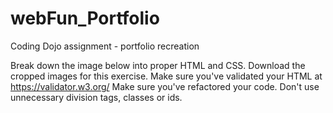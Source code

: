 # webFun_Portfolio
Coding Dojo assignment - portfolio recreation


Break down the image below into proper HTML and CSS.
Download the cropped images for this exercise.
Make sure you've validated your HTML at https://validator.w3.org/
Make sure you've refactored your code. Don't use unnecessary division tags, classes or ids.
